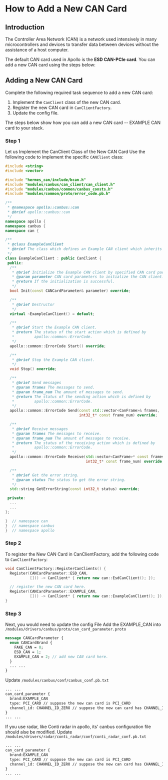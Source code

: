 # How to Add a New CAN Card

## Introduction
The Controller Area Network (CAN) is a network used intensively in many microcontrollers and devices to transfer data between devices without the assistance of a host computer.

The default CAN card used in Apollo is the **ESD CAN-PCIe card**. You can add a new CAN card using the steps below:

## Adding a New CAN Card
Complete the following required task sequence to add a new CAN card:

1. Implement the `CanClient` class of the new CAN card.
2. Register the new CAN card in `CanClientFactory`.
3. Update the config file.

The steps below show how you can add a new CAN card -- EXAMPLE CAN card to your stack.

### Step 1

Let us Implement the CanClient Class of the New CAN Card
Use the following code to implement the specific `CANClient` class:

```cpp
#include <string>
#include <vector>

#include "hermes_can/include/bcan.h"
#include "modules/canbus/can_client/can_client.h"
#include "modules/canbus/common/canbus_consts.h"
#include "modules/common/proto/error_code.pb.h"

/**
 * @namespace apollo::canbus::can
 * @brief apollo::canbus::can
 */
namespace apollo {
namespace canbus {
namespace can {

/**
 * @class ExampleCanClient
 * @brief The class which defines an Example CAN client which inherits CanClient.
 */
class ExampleCanClient : public CanClient {
 public:
  /**
   * @brief Initialize the Example CAN client by specified CAN card parameters.
   * @param parameter CAN card parameters to initialize the CAN client.
   * @return If the initialization is successful.
   */
  bool Init(const CANCardParameter& parameter) override;

  /**
   * @brief Destructor
   */
  virtual ~ExampleCanClient() = default;

  /**
   * @brief Start the Example CAN client.
   * @return The status of the start action which is defined by
   *         apollo::common::ErrorCode.
   */
  apollo::common::ErrorCode Start() override;

  /**
   * @brief Stop the Example CAN client.
   */
  void Stop() override;

  /**
   * @brief Send messages
   * @param frames The messages to send.
   * @param frame_num The amount of messages to send.
   * @return The status of the sending action which is defined by
   *         apollo::common::ErrorCode.
   */
  apollo::common::ErrorCode Send(const std::vector<CanFrame>& frames,
                                 int32_t* const frame_num) override;

  /**
   * @brief Receive messages
   * @param frames The messages to receive.
   * @param frame_num The amount of messages to receive.
   * @return The status of the receiving action which is defined by
   *         apollo::common::ErrorCode.
   */
  apollo::common::ErrorCode Receive(std::vector<CanFrame>* const frames,
                                    int32_t* const frame_num) override;

  /**
   * @brief Get the error string.
   * @param status The status to get the error string.
   */
  std::string GetErrorString(const int32_t status) override;

 private:
  ...
  ...
};

}  // namespace can
}  // namespace canbus
}  // namespace apollo
```

### Step 2
To register the New CAN Card in CanClientFactory,
add the following code to `CanClientFactory`:
```cpp
void CanClientFactory::RegisterCanClients() {
  Register(CANCardParameter::ESD_CAN,
           []() -> CanClient* { return new can::EsdCanClient(); });

  // register the new CAN card here.
  Register(CANCardParameter::EXAMPLE_CAN,
           []() -> CanClient* { return new can::ExampleCanClient(); });
}
```

### Step 3

Next, you would need to update the config File
Add the EXAMPLE_CAN into `/modules/drivers/canbus/proto/can_card_parameter.proto`

```proto
message CANCardParameter {
  enum CANCardBrand {
    FAKE_CAN = 0;
    ESD_CAN = 1;
    EXAMPLE_CAN = 2; // add new CAN card here.
  }
  ... ...
}
```
Update `/modules/canbus/conf/canbus_conf.pb.txt`

```txt
... ...
can_card_parameter {
  brand:EXAMPLE_CAN
  type: PCI_CARD // suppose the new can card is PCI_CARD
  channel_id: CHANNEL_ID_ZERO // suppose the new can card has CHANNEL_ID_ZERO
}
... ...
```

If you use radar, like Conti radar in apollo, its' canbus configuration file should alse be modified. Update `/modules/drivers/radar/conti_radar/conf/conti_radar_conf.pb.txt`

```txt
... ...
can_card_parameter {
  brand:EXAMPLE_CAN
  type: PCI_CARD // suppose the new can card is PCI_CARD
  channel_id: CHANNEL_ID_ZERO // suppose the new can card has CHANNEL_ID_ZERO
}
... ...
```
